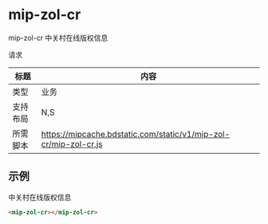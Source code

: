 # mip-zol-cr

mip-zol-cr 中关村在线版权信息

请求

标题|内容
----|----
类型|业务
支持布局|N,S|
所需脚本|https://mipcache.bdstatic.com/static/v1/mip-zol-cr/mip-zol-cr.js

## 示例
中关村在线版权信息
```html
<mip-zol-cr></mip-zol-cr>

```

